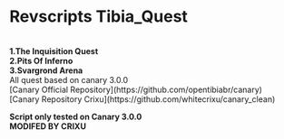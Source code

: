 # Revscripts Tibia_Quest
<br>
<b> 1.The Inquisition Quest
 </b><br>
 <b>2.Pits Of Inferno</b>
<br>
 <b>3.Svargrond Arena</b><br>
All quest based on canary 3.0.0
<br>
[Canary Official Repository](https://github.com/opentibiabr/canary)<br>
[Canary Repository Crixu](https://github.com/whitecrixu/canary_clean)
<br>

<b>Script only tested on Canary 3.0.0</b><br>
<b>MODIFED BY CRIXU</b>
